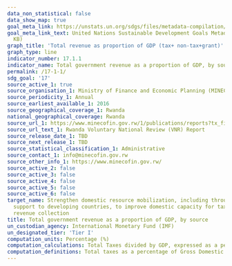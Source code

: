 ```yaml
---
data_non_statistical: false
data_show_map: true
goal_meta_link: https://unstats.un.org/sdgs/files/metadata-compilation/Metadata-Goal-17.pdf
goal_meta_link_text: United Nations Sustainable Development Goals Metadata (PDF 469
  KB)
graph_title: 'Total revenue as proportion of GDP (tax+ non-tax+grant)'
graph_type: line
indicator_number: 17.1.1
indicator_name: Total government revenue as a proportion of GDP, by source
permalink: /17-1-1/
sdg_goal: '17'
source_active_1: true
source_organisation_1: Ministry of Finance and Economic Planning (MINECOFIN)
source_periodicity_1: Annual
source_earliest_available_1: 2016
source_geographical_coverage_1: Rwanda
national_geographical_coverage: Rwanda
source_url_1: https://www.minecofin.gov.rw/1/publications/reports?tx_filelist_filelist%5Baction%5D=list&tx_filelist_filelist%5Bcontroller%5D=File&tx_filelist_filelist%5Bpath%5D=%2Fuser_upload%2FMinecofin%2FPublications%2FREPORTS%2FNational_Development_Planning_and_Research%2FRwanda_Voluntary_National_Review_Report%2F&cHash=5d714cffa40cacb0fd0d48bef154f0cb 
source_url_text_1: Rwanda Voluntary National Review (VNR) Report
source_release_date_1: TBD
source_next_release_1: TBD
source_statistical_classification_1: Administrative
source_contact_1: info@minecofin.gov.rw  
source_other_info_1: https://www.minecofin.gov.rw/
source_active_2: false
source_active_3: false
source_active_4: false
source_active_5: false
source_active_6: false
target_name: Strengthen domestic resource mobilization, including through international
  support to developing countries, to improve domestic capacity for tax and other
  revenue collection
title: Total government revenue as a proportion of GDP, by source
un_custodian_agency: International Monetary Fund (IMF)
un_designated_tier: 'Tier I'
computation_units: Percentage (%)
computation_calculations: Total Taxes divided by GDP, expressed as a percentage
computation_definitions: Total taxes as a percentage of Gross Domestic Product (GDP). In the OECD classification the term "taxes" is defined as compulsory unrequited payments to general government. The definition of government follows that of the 2008 System of National Accounts (SNA). The important parts of the SNA's conceptual framework and its definitions of the various sectors of the economy have been reflected in the OECD's classification of taxes. The data are predominantly recorded on an accrual basis. Data on tax revenues are recorded without offsets for the administrative expenses connected with tax collection. GDP also follows the definition used in the SNA. The methodology used in compiling the OECD's internally comparable revenue statistics has been carefully developed and refined through consultation with national statisticians and tax policy makers for more than 40 years. It continues to evolve.
---
```


